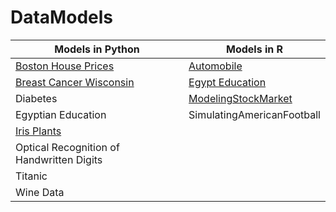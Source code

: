 # DataModels

| Models in Python                          	| Models in R                	|
|-------------------------------------------	|----------------------------	|
| [Boston House Prices](https://github.com/HishamElamir/DataModels/tree/master/Boston%20House%20Prices)                       	| [Automobile](https://github.com/HishamElamir/DataModels/tree/master/Automobile)                 	|
| [Breast Cancer Wisconsin]()                   	| [Egypt Education](https://github.com/HishamElamir/DataModels/tree/master/Egypt%20Education%20R)            	|
| Diabetes                                  	| [ModelingStockMarket](https://github.com/HishamElamir/DataModels/tree/master/ModelingStockMarket)        	|
| Egyptian Education                        	| SimulatingAmericanFootball 	|
| [Iris Plants](https://github.com/HishamElamir/DataModels/tree/master/Iris%20Plants)                               	|                            	|
| Optical Recognition of Handwritten Digits 	|                            	|
| Titanic                                   	|                            	|
| Wine Data                                 	|                            	|
